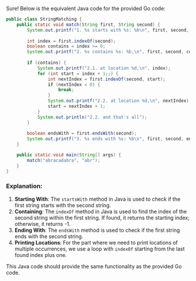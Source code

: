  Sure! Below is the equivalent Java code for the provided Go code:

```java
public class StringMatching {
    public static void match(String first, String second) {
        System.out.printf("1. %s starts with %s: %b\n", first, second, first.startsWith(second));
        
        int index = first.indexOf(second);
        boolean contains = index >= 0;
        System.out.printf("2. %s contains %s: %b,\n", first, second, contains);
        
        if (contains) {
            System.out.printf("2.1. at location %d,\n", index);
            for (int start = index + 1;;) {
                int nextIndex = first.indexOf(second, start);
                if (nextIndex < 0) {
                    break;
                }
                System.out.printf("2.2. at location %d,\n", nextIndex);
                start = nextIndex + 1;
            }
            System.out.println("2.2. and that's all");
        }
        
        boolean endsWith = first.endsWith(second);
        System.out.printf("3. %s ends with %s: %b\n", first, second, endsWith);
    }

    public static void main(String[] args) {
        match("abracadabra", "abr");
    }
}
```

### Explanation:
1. **Starting With**: The `startsWith` method in Java is used to check if the first string starts with the second string.
2. **Containing**: The `indexOf` method in Java is used to find the index of the second string within the first string. If found, it returns the starting index; otherwise, it returns -1.
3. **Ending With**: The `endsWith` method is used to check if the first string ends with the second string.
4. **Printing Locations**: For the part where we need to print locations of multiple occurrences, we use a loop with `indexOf` starting from the last found index plus one.

This Java code should provide the same functionality as the provided Go code.
